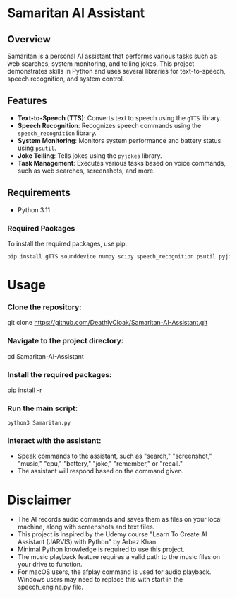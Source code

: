 # Samaritan AI Assistant

## Overview

Samaritan is a personal AI assistant that performs various tasks such as web searches, system monitoring, and telling jokes. This project demonstrates skills in Python and uses several libraries for text-to-speech, speech recognition, and system control.

## Features

- **Text-to-Speech (TTS)**: Converts text to speech using the `gTTS` library.
- **Speech Recognition**: Recognizes speech commands using the `speech_recognition` library.
- **System Monitoring**: Monitors system performance and battery status using `psutil`.
- **Joke Telling**: Tells jokes using the `pyjokes` library.
- **Task Management**: Executes various tasks based on voice commands, such as web searches, screenshots, and more.

## Requirements

- Python 3.11

### Required Packages

To install the required packages, use pip:

```bash
pip install gTTS sounddevice numpy scipy speech_recognition psutil pyjokes pyautogui playsound
```

# Usage

### Clone the repository:
git clone https://github.com/DeathlyCloak/Samaritan-AI-Assistant.git

### Navigate to the project directory:
cd Samaritan-AI-Assistant

### Install the required packages:
pip install -r 

### Run the main script:
```python3 Samaritan.py```

### Interact with the assistant:
- Speak commands to the assistant, such as "search," "screenshot," "music," "cpu," "battery," "joke," "remember," or "recall."
- The assistant will respond based on the command given.

# Disclaimer
- The AI records audio commands and saves them as files on your local machine, along with screenshots and text files.
- This project is inspired by the Udemy course "Learn To Create AI Assistant (JARVIS) with Python" by Arbaz Khan.
- Minimal Python knowledge is required to use this project.
- The music playback feature requires a valid path to the music files on your drive to function.
- For macOS users, the afplay command is used for audio playback. Windows users may need to replace this with start in the speech_engine.py file.